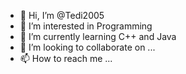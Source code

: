 - 👋 Hi, I’m @Tedi2005
- 👀 I’m interested in Programming
- 🌱 I’m currently learning C++ and Java
- 💞️ I’m looking to collaborate on ...
- 📫 How to reach me ...

<!---
Tedi2005/Tedi2005 is a ✨ special ✨ repository because its `README.md` (this file) appears on your GitHub profile.
You can click the Preview link to take a look at your changes.
--->
